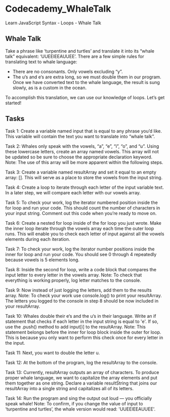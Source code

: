 # Codecademy_WhaleTalk
Learn JavaScript Syntax - Loops - Whale Talk

## Whale Talk
Take a phrase like ‘turpentine and turtles’ and translate it into its “whale talk” equivalent: ‘UUEEIEEAUUEE’.
There are a few simple rules for translating text to whale language:
  * There are no consonants. Only vowels excluding “y”.
  * The u‘s and e‘s are extra long, so we must double them in our program.
Once we have converted text to the whale language, the result is sung slowly, as is a custom in the ocean.

To accomplish this translation, we can use our knowledge of loops. Let’s get started!

## Tasks
Task 1: Create a variable named input that is equal to any phrase you’d like. This variable will contain the text you want to translate into “whale talk”.

Task 2: Whales only speak with the vowels, “a”, “e”, “i”, “o”, and “u”. Using these lowercase letters, create an array named vowels. This array will not be updated so be sure to choose the appropriate declaration keyword.
Note: The use of this array will be more apparent within the following steps.

Task 3: Create a variable named resultArray and set it equal to an empty array: []. This will serve as a place to store the vowels from the input string.

Task 4: Create a loop to iterate through each letter of the input variable text. In a later step, we will compare each letter with our vowels array.

Task 5: To check your work, log the iterator numbered position inside the for loop and run your code. This should count the number of characters in your input string.
Comment out this code when you’re ready to move on.

Task 6: Create a nested for loop inside of the for loop you just wrote. Make the inner loop iterate through the vowels array each time the outer loop runs.
This will enable you to check each letter of input against all the vowels elements during each iteration.

Task 7: To check your work, log the iterator number positions inside the inner for loop and run your code. You should see 0 through 4 repeatedly because vowels is 5 elements long.

Task 8: Inside the second for loop, write a code block that compares the input letter to every letter in the vowels array.
Note: To check that everything is working properly, log letter matches to the console.

Task 9: Now instead of just logging the letters, add them to the results array.
Note: To check your work use console.log() to print your resultArray. The letters you logged to the console in step 8 should be now included in your resultArray.

Task 10: Whales double their e‘s and the u‘s in their language.
Write an if statement that checks if each letter in the input string is equal to 'e'. If so, use the .push() method to add input[i] to the resultArray.
Note: This statement belongs before the inner for loop block inside the outer for loop. This is because you only want to perform this check once for every letter in the input.

Task 11: Next, you want to double the letter u.

Task 12: At the bottom of the program, log the resultArray to the console.

Task 13: Currently, resultArray outputs an array of characters. To produce proper whale language, we want to capitalize the array elements and put them together as one string.
Declare a variable resultString that joins our resultArray into a single string and capitalizes all of its letters.

Task 14: Run the program and sing the output out loud — you officially speak whale!
Note: To confirm, if you change the value of input to ‘turpentine and turtles’, the whale version would read: 'UUEEIEEAUUEE'.
